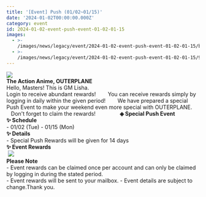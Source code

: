 ```yaml
---
title: '[Event] Push (01/02~01/15)'
date: '2024-01-02T00:00:00.000Z'
category: event
id: 2024-01-02-event-push-event-01-02-01-15
images:
  - >-
    /images/news/legacy/event/2024-01-02-event-push-event-01-02-01-15/ba9ef1b67666400cb6a4d32a3af0a3eb.webp
  - >-
    /images/news/legacy/event/2024-01-02-event-push-event-01-02-01-15/9cbb219bc3224199837623ddd5c64c1b.webp
---
```


![](/images/news/legacy/event/2024-01-02-event-push-event-01-02-01-15/ba9ef1b67666400cb6a4d32a3af0a3eb.webp)  
**The Action Anime, OUTERPLANE**          
Hello, Masters! This is GM Lisha.                  
Login to receive abundant rewards!        You can receive rewards simply by logging in daily within the given period!        We have prepared a special Push Event to make your weekend even more special with OUTERPLANE.        Don't forget to claim the rewards!                **◈ Special Push Event  
✨ Schedule**          
\- 01/02 (Tue) - 01/15 (Mon)                  
**✨ Details**          
\- Special Push Rewards will be given for 14 days                  
**✨ Event Rewards**        
 **![](/images/news/legacy/event/2024-01-02-event-push-event-01-02-01-15/9cbb219bc3224199837623ddd5c64c1b.webp)**  
**Please Note**  
\- Event rewards can be claimed once per account and can only be claimed by logging in during the stated period.   
\- Event rewards will be sent to your mailbox. - Event details are subject to change.Thank you.

